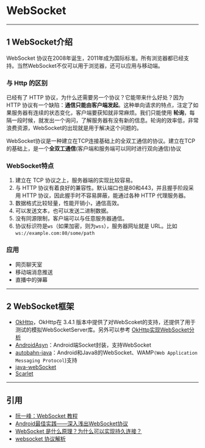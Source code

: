 # WebSocket

---
## 1 WebSocket介绍

WebSocket 协议在2008年诞生，2011年成为国际标准。所有浏览器都已经支持。当然WebSocket不仅可以用于浏览器，还可以应用与移动端。

### 与 Http 的区别

已经有了 HTTP 协议，为什么还需要另一个协议？它能带来什么好处？因为 HTTP 协议有一个缺陷：**通信只能由客户端发起**。这种单向请求的特点，注定了如果服务器有连续的状态变化，客户端要获知就非常麻烦。我们只能使用 **轮询**，每隔一段时候，就发出一个询问，了解服务器有没有新的信息。轮询的效率低，非常浪费资源，WebSocket的出现就是用于解决这个问题的。

WebSocket协议是一种建立在TCP连接基础上的全双工通信的协议。建立在TCP的基础上，是一个**全双工通信**(客户端和服务端可以同时进行双向通信)协议

### WebSocket特点

1. 建立在 TCP 协议之上，服务器端的实现比较容易。
2. 与 HTTP 协议有着良好的兼容性。默认端口也是80和443，并且握手阶段采用 HTTP 协议，因此握手时不容易屏蔽，能通过各种 HTTP 代理服务器。
3. 数据格式比较轻量，性能开销小，通信高效。
4. 可以发送文本，也可以发送二进制数据。
5. 没有同源限制，客户端可以与任意服务器通信。
6. 协议标识符是`ws`（如果加密，则为`wss`），服务器网址就是 URL。比如`ws://example.com:80/some/path`

### 应用

- 网页聊天室
- 移动端消息推送
- 直播中的弹幕

---
## 2 WebSocket框架

- [OkHttp](http://square.github.io/okhttp/)，OkHttp在 3.4.1 版本中提供了对WebScoket的支持，还提供了用于测试的模拟WebSocketServer库。另外可以参考 [OkHttp实现WebSocket分析](http://www.jianshu.com/p/13ceb541ade9)
- [AndroidAsyn](https://github.com/koush/AndroidAsync)：Android端Socket封装，支持WebSocket
- [autobahn-java](https://github.com/crossbario/autobahn-java)：Android和Java8的WebSocket、WAMP`(Web Application Messaging Protocol`)支持
- [java-webSocket](https://github.com/TooTallNate/Java-WebSocket)
- [Scarlet](https://github.com/Tinder/Scarlet)

---
## 引用

- [阮一峰：WebSocket 教程](http://www.ruanyifeng.com/blog/2017/05/websocket.html)
- [Android最佳实践——深入浅出WebSocket协议](http://blog.csdn.net/sbsujjbcy/article/details/52839540)
- [WebSocket 是什么原理？为什么可以实现持久连接？](https://www.zhihu.com/question/20215561)
- [websocket 协议解析](http://imweb.io/topic/59f93bdfb72024f03c7f49d9)